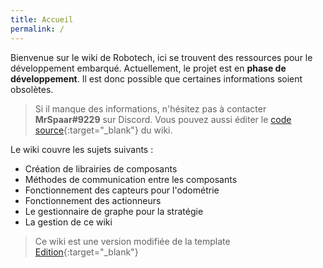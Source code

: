 ```yaml
---
title: Accueil
permalink: /
---
```


Bienvenue sur le wiki de Robotech, ici se trouvent des ressources pour le développement embarqué.
Actuellement, le projet est en **phase de développement**. Il est donc possible que certaines informations soient obsolètes.

> Si il manque des informations, n'hésitez pas à contacter **MrSpaar#9229** sur Discord.
> Vous pouvez aussi éditer le [code source](https://github.com/RobotechNancy/Wiki){:target="_blank"} du wiki.

Le wiki couvre les sujets suivants :
- Création de librairies de composants
- Méthodes de communication entre les composants
- Fonctionnement des capteurs pour l'odométrie
- Fonctionnement des actionneurs
- Le gestionnaire de graphe pour la stratégie
- La gestion de ce wiki  

> Ce wiki est une version modifiée de la template [Edition](https://github.com/CloudCannon/edition-jekyll-template){:target="_blank"}
